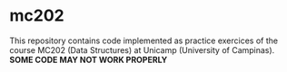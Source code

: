 # mc202
This repository contains code implemented as practice exercices of the course MC202 (Data Structures) at Unicamp (University of Campinas).
**SOME CODE MAY NOT WORK PROPERLY**
